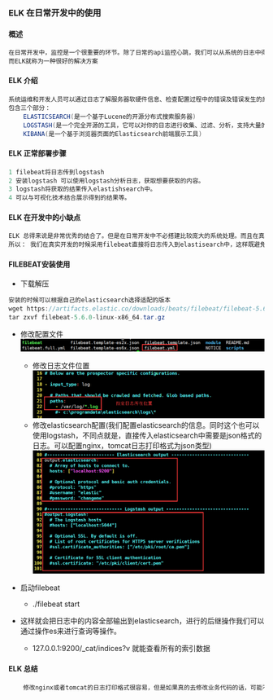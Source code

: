 ### ELK 在日常开发中的使用
#### 概述
```java
在日常开发中，监控是一个很重要的环节。除了日常的api监控心跳，我们可以从系统的日志中得到很多信息。
而ELK就称为一种很好的解决方案
```
#### ELK 介绍
```java
系统运维和开发人员可以通过日志了解服务器软硬件信息、检查配置过程中的错误及错误发生的原因。经常分析日志可以了解服务器的负荷，性能安全性，从而及时采取措施纠正错误。
包含三个部分：
    ELASTICSEARCH(是一个基于Lucene的开源分布式搜索服务器)
    LOGSTASH(是一个完全开源的工具，它可以对你的日志进行收集、过滤、分析，支持大量的数据获取方法，并将其存储供以后使用（如搜索）)
    KIBANA(是一个基于浏览器页面的Elasticsearch前端展示工具)
```

#### ELK 正常部署步骤
```java
1 filebeat将日志传到logstash
2 安装logstash 可以使用logstash分析日志，获取想要获取的内容。
3 logstash将获取的结果传入elastishsearch中。
4 可以与可视化技术结合展示得到的结果等。
```

#### ELK 在开发中的小缺点
```java
ELK 总得来说是非常优秀的结合了。但是在日常开发中不必搭建比较庞大的系统处理。而且在真实环境中，也几乎不允许在线上做大量的修改等。本次介绍的可以说是简化版的ELK。我们采用 Filebeat 将日志文件上传到elasticsearch，之后我们可以结合可视化等，从elasticsearch中查询出想要的结果。当然，这样虽然简单，也造成了另一个不便，filebeat需要你输出的结果是json数据，才能将结果传入elasticsarch中。但是这在真实开发的时候，这种代价是最小的。也是我个人觉得比较好的方式。我们可以很容易的使用一些日志框架，比如logback等打印一份需要的日志。
所以： 我们在真实开发的时候采用filebeat直接将日志传入到elastisearch中，这样既避免了在大流量情况下文件流传输造成的浪费。也很大减轻了出现错误的概率。
```
#### FILEBEAT安装使用
- 下载解压
```java
安装的时候可以根据自己的elasticsearch选择适配的版本
wget https://artifacts.elastic.co/downloads/beats/filebeat/filebeat-5.6.0-linux-x86_64.tar.gz
tar zxvf filebeat-5.6.0-linux-x86_64.tar.gz
```
- 修改配置文件
![](../images/elk/filebeat-01.png)
    - 修改日志文件位置
       ![](../images/elk/filebeat-02.png)
    - 修改elasticsearch配置(我们配置elasticsearch的信息。同时这个也可以使用logstash，不同点就是，直接传入elasticsearch中需要是json格式的日志。可以配置nginx，tomcat日志打印格式为json类型)
       ![](../images/elk/filebeat-03.png)
          
- 启动filebeat
    - ./filebeat start 
- 这样就会把日志中的内容全部输出到elasticsearch，进行的后继操作我们可以通过操作es来进行查询等操作。
    - 127.0.0.1:9200/_cat/indices?v 就能查看所有的索引数据  
  
    
#### ELK 总结
```java
    修改nginx或者tomcat的日志打印格式很容易，但是如果真的去修改业务代码的话，可能不是那么容易。如果我们只用tomat或者nginx打印想要的数据，既减少了流的传输影响，也很大程度的避免了一些线上不可知的错误。
```